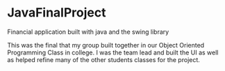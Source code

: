 # JavaFinalProject
Financial application built with java and the swing library

This was the final that my group built together in our Object Oriented Programming Class in college. 
I was the team lead and built the UI as well as helped refine many of the other students classes for the project.
